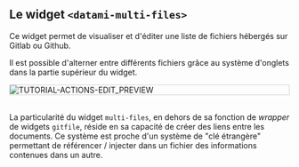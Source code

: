 ## Le widget `<datami-multi-files>`

Ce widget permet de visualiser et d'éditer une liste de fichiers hébergés sur Gitlab ou Github.

Il est possible d'alterner entre différents fichiers grâce au système d'onglets dans la partie supérieur du widget.

<div style="border: thin solid lightgrey;">
  <img 
    alt="TUTORIAL-ACTIONS-EDIT_PREVIEW"
    src="https://raw.githubusercontent.com/multi-coop/datami-documentation-content/main/images/screenshots/multifiles-preview-01.png"
    />
</div>

<br>

La particularité du widget `multi-files`, en dehors de sa fonction de _wrapper_ de widgets `gitfile`, réside en sa capacité de créer des liens entre les documents. Ce système est proche d'un système de "clé étrangère" permettant de référencer / injecter dans un fichier des informations contenues dans un autre.

